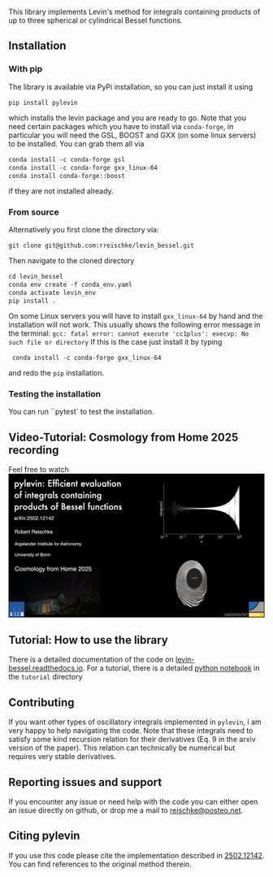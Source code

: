 This library implements Levin's method for integrals containing products of up to three spherical or cylindrical Bessel functions.

## Installation
### With pip
The library is available via PyPi installation, so you can just install it using 
```shell
pip install pylevin
```
which installs the levin package and you are ready to go. Note that you need certain packages which you have to install via ``conda-forge``, in particular you will need the GSL, BOOST and GXX (on some linux servers) to be installed. You can grab them all via
```shell
conda install -c conda-forge gsl
conda install -c conda-forge gxx_linux-64
conda install conda-forge::boost
```
if they are not installed already.

### From source
Alternatively you first clone the directory via:
```shell
git clone git@github.com:rreischke/levin_bessel.git
```

Then navigate to the cloned directory
```shell
cd levin_bessel
conda env create -f conda_env.yaml
conda activate levin_env
pip install .
```
On some Linux servers you will have to install ``gxx_linux-64`` by hand and the installation will not work. This usually shows the following error message in the terminal:
``
gcc: fatal error: cannot execute 'cc1plus': execvp: No such file or directory
``
If this is the case just install it by typing
```shell
 conda install -c conda-forge gxx_linux-64
```
and redo the ``pip`` installation. 

### Testing the installation
You can run ``pytest` to test the installation.


## Video-Tutorial: Cosmology from Home 2025 recording
Feel free to watch 
[![my recording for Cosmology from Home 2025 on youtube](./docs/levin_talk.png)](https://www.youtube.com/watch?v=RcZVc6emnQU&t=2s)


## Tutorial: How to use the library
There is a detailed documentation of the code on [levin-bessel.readthedocs.io](https://levin-bessel.readthedocs.io/en/latest/). For a tutorial, there is a detailed [python notebook](https://github.com/rreischke/levin_bessel/blob/main/tutorial/levin_tutorial.ipynb) in the ``tutorial`` directory

## Contributing
If you want other types of oscillatory integrals implemented in ``pylevin``, I am very happy to help navigating the code. Note that these integrals need to satisfy some kind recursion relation for their derivatives (Eq. 9 in the arxiv version of the paper). This relation can technically be numerical but requires very stable derivatives.

## Reporting issues and support
If you encounter any issue or need help with the code you can either open an issue directly on github, or drop me a mail to reischke@posteo.net.


## Citing pylevin
If you use this code please cite the implementation described in [2502.12142](https://arxiv.org/abs/2502.12142). You can find references to the original method therein.

